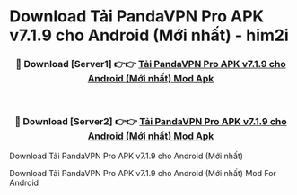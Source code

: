 # Download Tải PandaVPN Pro APK v7.1.9 cho Android (Mới nhất) - him2i


<div align="center">
<h3>🔴 Download [Server1] 👉👉 <a href="https://apk-comot.site?title=Tải_PandaVPN_Pro_APK_v7.1.9_cho_Android_(Mới_nhất)">Tải PandaVPN Pro APK v7.1.9 cho Android (Mới nhất) Mod Apk</a></h3><br>
<h3>🔴 Download [Server2] 👉👉 <a href="https://apk-comot.site?title=Tải_PandaVPN_Pro_APK_v7.1.9_cho_Android_(Mới_nhất)">Tải PandaVPN Pro APK v7.1.9 cho Android (Mới nhất) Mod Apk</a></h3>
</div>



Download Tải PandaVPN Pro APK v7.1.9 cho Android (Mới nhất) 

Download Tải PandaVPN Pro APK v7.1.9 cho Android (Mới nhất) Mod For Android